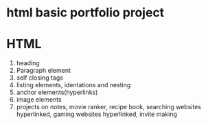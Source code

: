 # html basic portfolio project

# HTML
1. heading
2. Paragraph element
3. self closing tags
4. listing elements, identations and nesting
5. anchor elements(hyperlinks)
6. image elements
7. projects on notes, movie ranker, recipe book, searching websites hyperlinked, gaming websites hyperlinked, invite making
